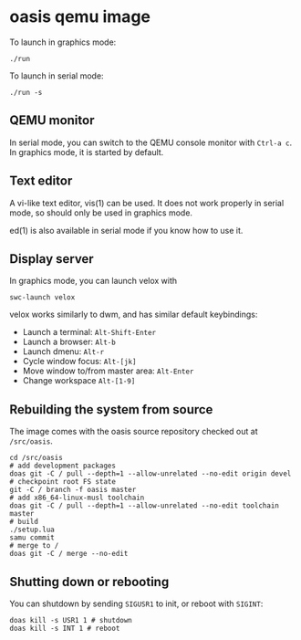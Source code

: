 # oasis qemu image

To launch in graphics mode:

	./run

To launch in serial mode:

	./run -s

## QEMU monitor

In serial mode, you can switch to the QEMU console monitor with
`Ctrl-a c`. In graphics mode, it is started by default.

## Text editor

A vi-like text editor, vis(1) can be used. It does not work properly
in serial mode, so should only be used in graphics mode.

ed(1) is also available in serial mode if you know how to use it.

## Display server

In graphics mode, you can launch velox with

	swc-launch velox

velox works similarly to dwm, and has similar default keybindings:

- Launch a terminal: `Alt-Shift-Enter`
- Launch a browser: `Alt-b`
- Launch dmenu: `Alt-r`
- Cycle window focus: `Alt-[jk]`
- Move window to/from master area: `Alt-Enter`
- Change workspace `Alt-[1-9]`

## Rebuilding the system from source

The image comes with the oasis source repository checked out at
`/src/oasis`.

	cd /src/oasis
	# add development packages
	doas git -C / pull --depth=1 --allow-unrelated --no-edit origin devel
	# checkpoint root FS state
	git -C / branch -f oasis master
	# add x86_64-linux-musl toolchain
	doas git -C / pull --depth=1 --allow-unrelated --no-edit toolchain master
	# build
	./setup.lua
	samu commit
	# merge to /
	doas git -C / merge --no-edit

## Shutting down or rebooting

You can shutdown by sending `SIGUSR1` to init, or reboot with `SIGINT`:

	doas kill -s USR1 1 # shutdown
	doas kill -s INT 1 # reboot
